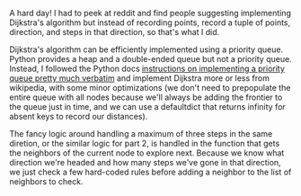 A hard day! I had to peek at reddit and find people suggesting implementing Dijkstra's algorithm but instead of recording points, record a tuple of points, direction, and steps in that direction, so that's what I did.

Dijkstra's algorithm can be efficiently implemented using a priority queue. Python provides a heap and a double-ended queue but not a priority queue. Instead, I followed the Python docs [instructions on implementing a priority queue pretty much verbatim](https://docs.python.org/3/library/heapq.html#priority-queue-implementation-notes) and implement Dijkstra more or less from wikipedia, with some minor optimizations (we don't need to prepopulate the entire queue with all nodes because we'll always be adding the frontier to the queue just in time, and we can use a defaultdict that returns infinity for absent keys to record our distances).

The fancy logic around handling a maximum of three steps in the same diretion, or the similar logic for part 2, is handled in the function that gets the neighbors of the current node to explore next. Because we know what direction we're headed and how many steps we've gone in that direction, we just check a few hard-coded rules before adding a neighbor to the list of neighbors to check.